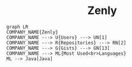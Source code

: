 <h1 align="center">Zenly</h1>

```mermaid
graph LR
COMPANY_NAME{Zenly}
COMPANY_NAME ---> U{Users} ---> UN[1]
COMPANY_NAME ---> R{Repositories} ---> RN[2]
COMPANY_NAME ---> G{Gists} ---> GN[13]
COMPANY_NAME ---> ML{Most Used<br>Languages}
ML --> Java[Java]
```
